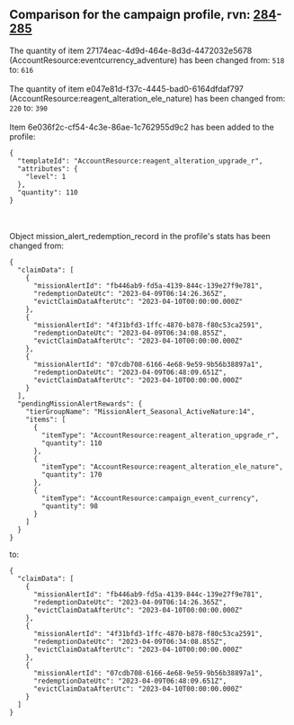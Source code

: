 ## Comparison for the campaign profile, rvn: [284](https://github.com/PRO100KatYT/FortniteProfileRevisions/tree/main/profiles/campaign/284%20campaign.json)-[285](https://github.com/PRO100KatYT/FortniteProfileRevisions/tree/main/profiles/campaign/285%20campaign.json)

The quantity of item 27174eac-4d9d-464e-8d3d-4472032e5678 (AccountResource:eventcurrency_adventure) has been changed from: `518` to: `616`
<br><br>
The quantity of item e047e81d-f37c-4445-bad0-6164dfdaf797 (AccountResource:reagent_alteration_ele_nature) has been changed from: `220` to: `390`
<br><br>
Item 6e036f2c-cf54-4c3e-86ae-1c762955d9c2 has been added to the profile:

```
{
  "templateId": "AccountResource:reagent_alteration_upgrade_r",
  "attributes": {
    "level": 1
  },
  "quantity": 110
}
```

<br><br>
Object mission_alert_redemption_record in the profile's stats has been changed from:

```
{
  "claimData": [
    {
      "missionAlertId": "fb446ab9-fd5a-4139-844c-139e27f9e781",
      "redemptionDateUtc": "2023-04-09T06:14:26.365Z",
      "evictClaimDataAfterUtc": "2023-04-10T00:00:00.000Z"
    },
    {
      "missionAlertId": "4f31bfd3-1ffc-4870-b878-f80c53ca2591",
      "redemptionDateUtc": "2023-04-09T06:34:08.855Z",
      "evictClaimDataAfterUtc": "2023-04-10T00:00:00.000Z"
    },
    {
      "missionAlertId": "07cdb708-6166-4e68-9e59-9b56b38897a1",
      "redemptionDateUtc": "2023-04-09T06:48:09.651Z",
      "evictClaimDataAfterUtc": "2023-04-10T00:00:00.000Z"
    }
  ],
  "pendingMissionAlertRewards": {
    "tierGroupName": "MissionAlert_Seasonal_ActiveNature:14",
    "items": [
      {
        "itemType": "AccountResource:reagent_alteration_upgrade_r",
        "quantity": 110
      },
      {
        "itemType": "AccountResource:reagent_alteration_ele_nature",
        "quantity": 170
      },
      {
        "itemType": "AccountResource:campaign_event_currency",
        "quantity": 98
      }
    ]
  }
}
```

to:

```
{
  "claimData": [
    {
      "missionAlertId": "fb446ab9-fd5a-4139-844c-139e27f9e781",
      "redemptionDateUtc": "2023-04-09T06:14:26.365Z",
      "evictClaimDataAfterUtc": "2023-04-10T00:00:00.000Z"
    },
    {
      "missionAlertId": "4f31bfd3-1ffc-4870-b878-f80c53ca2591",
      "redemptionDateUtc": "2023-04-09T06:34:08.855Z",
      "evictClaimDataAfterUtc": "2023-04-10T00:00:00.000Z"
    },
    {
      "missionAlertId": "07cdb708-6166-4e68-9e59-9b56b38897a1",
      "redemptionDateUtc": "2023-04-09T06:48:09.651Z",
      "evictClaimDataAfterUtc": "2023-04-10T00:00:00.000Z"
    }
  ]
}
```

<br><br>
